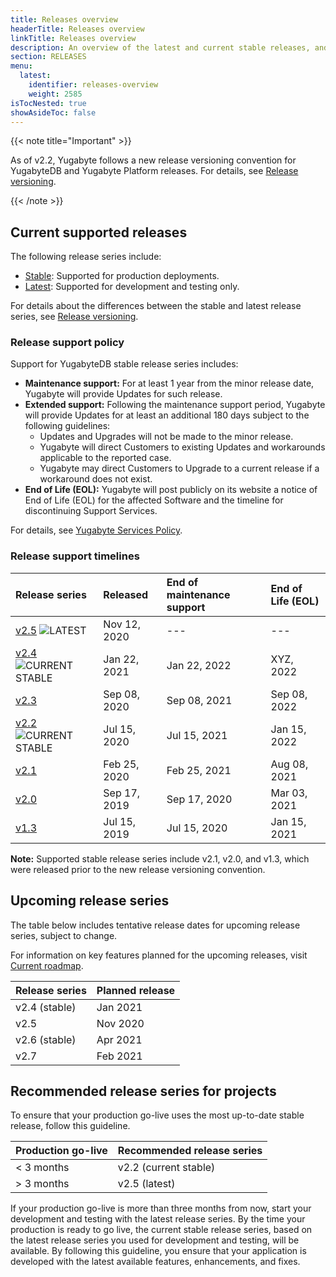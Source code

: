 ```yaml
---
title: Releases overview
headerTitle: Releases overview
linkTitle: Releases overview
description: An overview of the latest and current stable releases, and upcoming releases.
section: RELEASES
menu:
  latest:
    identifier: releases-overview
    weight: 2585
isTocNested: true
showAsideToc: false
---
```


{{< note title="Important" >}}

As of v2.2, Yugabyte follows a new release versioning convention for YugabyteDB and Yugabyte Platform releases.  For details, see [Release versioning](../versioning).

{{< /note >}}

## Current supported releases

The following release series include:

- [Stable](../versioning/#stable-releases): Supported for production deployments.
- [Latest](../versioning/#latest-releases): Supported for development and testing only.

For details about the differences between the stable and latest release series, see [Release versioning](../versioning).

### Release support policy

Support for YugabyteDB stable release series includes:

- **Maintenance support:** For at least 1 year from the minor release date, Yugabyte will provide Updates for such release.
- **Extended support:** Following the maintenance support period, Yugabyte will provide Updates for at least an
additional 180 days subject to the following guidelines:
  - Updates and Upgrades will not be made to the minor release.
  - Yugabyte will direct Customers to existing Updates and workarounds applicable
to the reported case.
  - Yugabyte may direct Customers to Upgrade to a current release if a workaround
does not exist.
- **End of Life (EOL):** Yugabyte will post publicly on its website a notice of End of Life (EOL) for the affected
Software and the timeline for discontinuing Support Services.

For details, see [Yugabyte Services Policy](https://www.yugabyte.com/support-policy/).

### Release support timelines

| Release series | Released | End of maintenance support | End of Life (EOL) |
| :------------- | :------- | :------------------------- | :---------------- |
| [v2.5](../whats-new/latest-releases) ![LATEST](/images/releases/latest.png) | Nov 12, 2020 | --- | --- |
| [v2.4](../whats-new/stable-releases) ![CURRENT STABLE](/images/releases/current-stable.png) | Jan 22, 2021 | Jan 22, 2022 | XYZ, 2022 |
| [v2.3](../whats-new/latest-releases) | Sep 08, 2020 | Sep 08, 2021 | Sep 08, 2022 |
| [v2.2](../whats-new/stable-releases) ![CURRENT STABLE](/images/releases/current-stable.png) | Jul 15, 2020 | Jul 15, 2021 | Jan 15, 2022 |
| [v2.1](../earlier-releases/v2.1.0) | Feb 25, 2020 | Feb 25, 2021 | Aug 08, 2021 |
| [v2.0](../earlier-releases/v2.0.0) | Sep 17, 2019 | Sep 17, 2020 | Mar 03, 2021 |
| [v1.3](../earlier-releases/v1.3.0) | Jul 15, 2019 | Jul 15, 2020 | Jan 15, 2021 |

**Note:** Supported stable release series include v2.1, v2.0, and v1.3, which were released prior to the new release versioning convention.

## Upcoming release series

The table below includes tentative release dates for upcoming release series, subject to change.

For information on key features planned for the upcoming releases, visit [Current roadmap](https://github.com/yugabyte/yugabyte-db#current-roadmap).

| Release series | Planned release   |
| :------------- | :---------------- |
| v2.4 (stable)   | Jan 2021          |
| v2.5            | Nov 2020          |
| v2.6 (stable)   | Apr 2021          |
| v2.7            | Feb 2021          |

## Recommended release series for projects

To ensure that your production go-live uses the most up-to-date stable release, follow this guideline.

| Production go-live  | Recommended release series |
| :------------------ | :------------------------- |
| < 3 months          | v2.2 (current stable)      |
| > 3 months          | v2.5 (latest)              |

If your production go-live is more than three months from now, start your development and testing with the latest release series. By the time your production is ready to go live, the current stable release series, based on the latest release series you used for development and testing, will be available. By following this guideline, you ensure that your application is developed with the latest available features, enhancements, and fixes.
